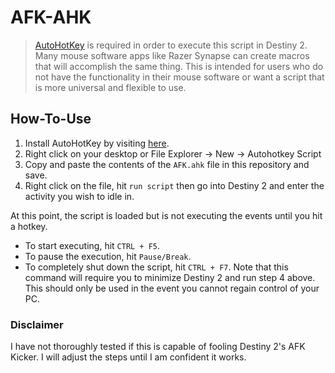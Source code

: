 # AFK-AHK

> [AutoHotKey](https://www.autohotkey.com/) is required in order to execute this script in Destiny 2. Many mouse software apps like Razer Synapse can create macros that will accomplish the same thing. This is intended for users who do not have the functionality in their mouse software or want a script that is more universal and flexible to use.

## How-To-Use

1. Install AutoHotKey by visiting [here](https://www.autohotkey.com/).
2. Right click on your desktop or File Explorer -> New -> Autohotkey Script
3. Copy and paste the contents of the `AFK.ahk` file in this repository and save.
4. Right click on the file, hit `run script` then go into Destiny 2 and enter the activity you wish to idle in.

At this point, the script is loaded but is not executing the events until you hit a hotkey.

- To start executing, hit `CTRL + F5`.
- To pause the execution, hit `Pause/Break`.
- To completely shut down the script, hit `CTRL + F7`. Note that this command will require you to minimize Destiny 2 and run step 4 above. This should only be used in the event you cannot regain control of your PC.

### Disclaimer
I have not thoroughly tested if this is capable of fooling Destiny 2's AFK Kicker. I will adjust the steps until I am confident it works.  
